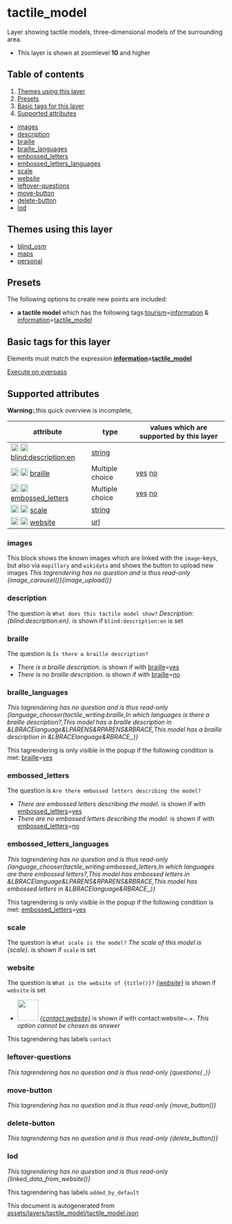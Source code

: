 [//]: # (WARNING: this file is automatically generated. Please find the sources at the bottom and edit those sources)

# tactile_model

Layer showing tactile models, three-dimensional models of the surrounding area.

 - This layer is shown at zoomlevel **10** and higher

## Table of contents

1. [Themes using this layer](#themes-using-this-layer)
2. [Presets](#presets)
3. [Basic tags for this layer](#basic-tags-for-this-layer)
4. [Supported attributes](#supported-attributes)
  - [images](#images)
  - [description](#description)
  - [braille](#braille)
  - [braille_languages](#braille_languages)
  - [embossed_letters](#embossed_letters)
  - [embossed_letters_languages](#embossed_letters_languages)
  - [scale](#scale)
  - [website](#website)
  - [leftover-questions](#leftover-questions)
  - [move-button](#move-button)
  - [delete-button](#delete-button)
  - [lod](#lod)

## Themes using this layer

 - [blind_osm](https://mapcomplete.org/blind_osm)
 - [maps](https://mapcomplete.org/maps)
 - [personal](https://mapcomplete.org/personal)

## Presets

The following options to create new points are included:

 - **a tactile model** which has the following tags:<a href='https://wiki.openstreetmap.org/wiki/Key:tourism' target='_blank'>tourism</a>=<a href='https://wiki.openstreetmap.org/wiki/Tag:tourism%3Dinformation' target='_blank'>information</a> & <a href='https://wiki.openstreetmap.org/wiki/Key:information' target='_blank'>information</a>=<a href='https://wiki.openstreetmap.org/wiki/Tag:information%3Dtactile_model' target='_blank'>tactile_model</a>

## Basic tags for this layer

Elements must match the expression **<a href='https://wiki.openstreetmap.org/wiki/Key:information' target='_blank'>information</a>=<a href='https://wiki.openstreetmap.org/wiki/Tag:information%3Dtactile_model' target='_blank'>tactile_model</a>**

[Execute on overpass](http://overpass-turbo.eu/?Q=%5Bout%3Ajson%5D%5Btimeout%3A90%5D%3B%28%20%20%20%20nwr%5B%22information%22%3D%22tactile_model%22%5D%28%7B%7Bbbox%7D%7D%29%3B%0A%29%3Bout%20body%3B%3E%3Bout%20skel%20qt%3B)

## Supported attributes

**Warning:**,this quick overview is incomplete,

| attribute | type | values which are supported by this layer |
-----|-----|----- |
| <a target="_blank" href='https://taginfo.openstreetmap.org/keys/blind:description:en#values'><img src='https://mapcomplete.org/assets/svg/search.svg' height='18px'></a> <a target="_blank" href='https://taghistory.raifer.tech/?#***/blind%3Adescription%3Aen/'><img src='https://mapcomplete.org/assets/svg/statistics.svg' height='18px'></a> [blind:description:en](https://wiki.openstreetmap.org/wiki/Key:blind:description:en) | [string](../SpecialInputElements.md#string) |  |
| <a target="_blank" href='https://taginfo.openstreetmap.org/keys/braille#values'><img src='https://mapcomplete.org/assets/svg/search.svg' height='18px'></a> <a target="_blank" href='https://taghistory.raifer.tech/?#***/braille/'><img src='https://mapcomplete.org/assets/svg/statistics.svg' height='18px'></a> [braille](https://wiki.openstreetmap.org/wiki/Key:braille) | Multiple choice | [yes](https://wiki.openstreetmap.org/wiki/Tag:braille%3Dyes) [no](https://wiki.openstreetmap.org/wiki/Tag:braille%3Dno) |
| <a target="_blank" href='https://taginfo.openstreetmap.org/keys/embossed_letters#values'><img src='https://mapcomplete.org/assets/svg/search.svg' height='18px'></a> <a target="_blank" href='https://taghistory.raifer.tech/?#***/embossed_letters/'><img src='https://mapcomplete.org/assets/svg/statistics.svg' height='18px'></a> [embossed_letters](https://wiki.openstreetmap.org/wiki/Key:embossed_letters) | Multiple choice | [yes](https://wiki.openstreetmap.org/wiki/Tag:embossed_letters%3Dyes) [no](https://wiki.openstreetmap.org/wiki/Tag:embossed_letters%3Dno) |
| <a target="_blank" href='https://taginfo.openstreetmap.org/keys/scale#values'><img src='https://mapcomplete.org/assets/svg/search.svg' height='18px'></a> <a target="_blank" href='https://taghistory.raifer.tech/?#***/scale/'><img src='https://mapcomplete.org/assets/svg/statistics.svg' height='18px'></a> [scale](https://wiki.openstreetmap.org/wiki/Key:scale) | [string](../SpecialInputElements.md#string) |  |
| <a target="_blank" href='https://taginfo.openstreetmap.org/keys/website#values'><img src='https://mapcomplete.org/assets/svg/search.svg' height='18px'></a> <a target="_blank" href='https://taghistory.raifer.tech/?#***/website/'><img src='https://mapcomplete.org/assets/svg/statistics.svg' height='18px'></a> [website](https://wiki.openstreetmap.org/wiki/Key:website) | [url](../SpecialInputElements.md#url) |  |

### images
This block shows the known images which are linked with the `image`-keys, but also via `mapillary` and `wikidata` and shows the button to upload new images
_This tagrendering has no question and is thus read-only_
*{image_carousel()}{image_upload()}*

### description

The question is `What does this tactile model show?`
*Description: {blind:description:en}.* is shown if `blind:description:en` is set

### braille

The question is `Is there a braille description?`

 -  *There is a braille description.* is shown if with <a href='https://wiki.openstreetmap.org/wiki/Key:braille' target='_blank'>braille</a>=<a href='https://wiki.openstreetmap.org/wiki/Tag:braille%3Dyes' target='_blank'>yes</a>
 -  *There is no braille description.* is shown if with <a href='https://wiki.openstreetmap.org/wiki/Key:braille' target='_blank'>braille</a>=<a href='https://wiki.openstreetmap.org/wiki/Tag:braille%3Dno' target='_blank'>no</a>

### braille_languages

_This tagrendering has no question and is thus read-only_
*{language_chooser(tactile_writing:braille,In which languages is there a braille description?,This model has a braille description in &LBRACElanguage&LPARENS&RPARENS&RBRACE,This model has a braille description in &LBRACElanguage&RBRACE,,)}*

This tagrendering is only visible in the popup if the following condition is met: <a href='https://wiki.openstreetmap.org/wiki/Key:braille' target='_blank'>braille</a>=<a href='https://wiki.openstreetmap.org/wiki/Tag:braille%3Dyes' target='_blank'>yes</a>

### embossed_letters

The question is `Are there embossed letters describing the model?`

 -  *There are embossed letters describing the model.* is shown if with <a href='https://wiki.openstreetmap.org/wiki/Key:embossed_letters' target='_blank'>embossed_letters</a>=<a href='https://wiki.openstreetmap.org/wiki/Tag:embossed_letters%3Dyes' target='_blank'>yes</a>
 -  *There are no embossed letters describing the model.* is shown if with <a href='https://wiki.openstreetmap.org/wiki/Key:embossed_letters' target='_blank'>embossed_letters</a>=<a href='https://wiki.openstreetmap.org/wiki/Tag:embossed_letters%3Dno' target='_blank'>no</a>

### embossed_letters_languages

_This tagrendering has no question and is thus read-only_
*{language_chooser(tactile_writing:embossed_letters,In which languages are there embossed letters?,This model has embossed letters in &LBRACElanguage&LPARENS&RPARENS&RBRACE,This model has embossed letters in &LBRACElanguage&RBRACE,,)}*

This tagrendering is only visible in the popup if the following condition is met: <a href='https://wiki.openstreetmap.org/wiki/Key:embossed_letters' target='_blank'>embossed_letters</a>=<a href='https://wiki.openstreetmap.org/wiki/Tag:embossed_letters%3Dyes' target='_blank'>yes</a>

### scale

The question is `What scale is the model?`
*The scale of this model is {scale}.* is shown if `scale` is set

### website

The question is `What is the website of {title()}?`
*<a href='{website}' rel='nofollow noopener noreferrer' target='_blank'>{website}</a>* is shown if `website` is set

 - <img src='https://raw.githubusercontent.com/pietervdvn/MapComplete/develop/./assets/layers/icons/website.svg' style='width: 3rem; height: 3rem'> *<a href='{contact:website}' rel='nofollow noopener noreferrer' target='_blank'>{contact:website}</a>* is shown if with contact:website~.+. _This option cannot be chosen as answer_

This tagrendering has labels 
`contact`

### leftover-questions

_This tagrendering has no question and is thus read-only_
*{questions( ,)}*

### move-button

_This tagrendering has no question and is thus read-only_
*{move_button()}*

### delete-button

_This tagrendering has no question and is thus read-only_
*{delete_button()}*

### lod

_This tagrendering has no question and is thus read-only_
*{linked_data_from_website()}*

This tagrendering has labels 
`added_by_default`


This document is autogenerated from [assets/layers/tactile_model/tactile_model.json](https://source.mapcomplete.org/MapComplete/MapComplete/src/branch/develop/assets/layers/tactile_model/tactile_model.json)
